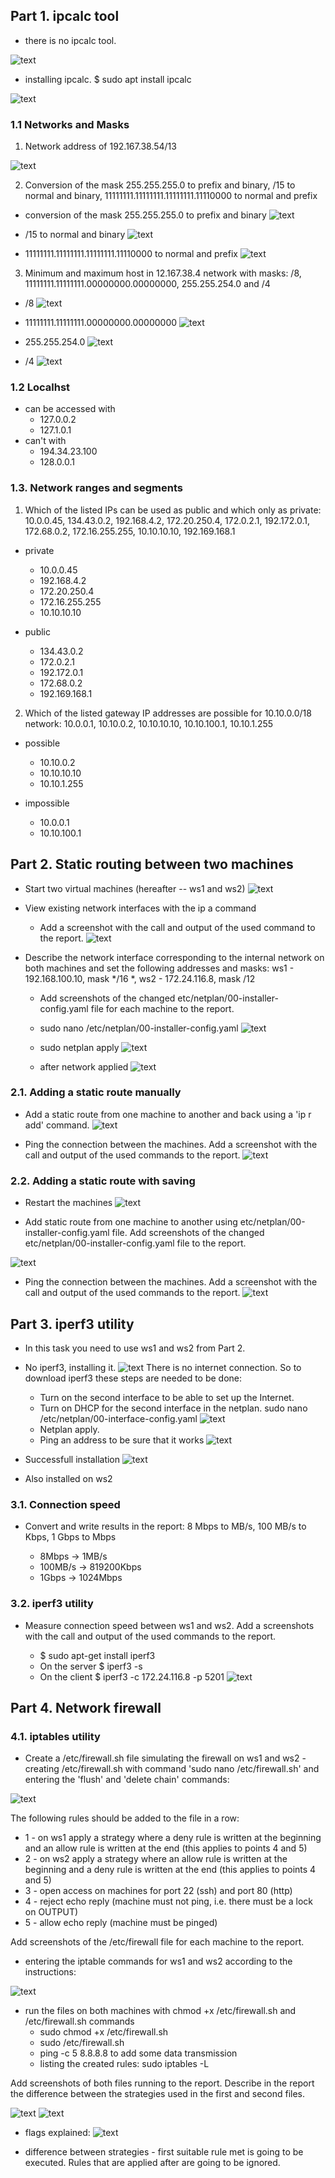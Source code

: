 ## Part 1. ipcalc tool

- there is no ipcalc tool.

![text](../screenshots/part1/_1.png)

- installing ipcalc. $ sudo apt install ipcalc

![text](../screenshots/part1/_2.png)

### 1.1 Networks and Masks

1. Network address of 192.167.38.54/13

![text](../screenshots/part1/1_1_1.png)


2. Conversion of the mask 255.255.255.0 to prefix and binary, /15 to normal and binary, 11111111.11111111.11111111.11110000 to normal and prefix

- сonversion of the mask 255.255.255.0 to prefix and binary
![text](../screenshots/part1/1_1_2-1.png)

- /15 to normal and binary
![text](../screenshots/part1/1_1_2-2.png)

- 11111111.11111111.11111111.11110000 to normal and prefix
![text](../screenshots/part1/1_1_2-3.png)


3. Minimum and maximum host in 12.167.38.4 network with masks: /8, 11111111.11111111.00000000.00000000, 255.255.254.0 and /4

- /8
![text](../screenshots/part1/1_1_3-1.png)

- 11111111.11111111.00000000.00000000
![text](../screenshots/part1/1_1_3-2.png)

- 255.255.254.0
![text](../screenshots/part1/1_1_3-3.png)

- /4
![text](../screenshots/part1/1_1_3-4.png)

### 1.2 Localhst
- can be accessed with
    + 127.0.0.2
    + 127.1.0.1
- can't with
    + 194.34.23.100
    + 128.0.0.1


### 1.3. Network ranges and segments

1. Which of the listed IPs can be used as public and which only as private: 10.0.0.45, 134.43.0.2, 192.168.4.2, 172.20.250.4, 172.0.2.1, 192.172.0.1, 172.68.0.2, 172.16.255.255, 10.10.10.10, 192.169.168.1

- private
    + 10.0.0.45
    + 192.168.4.2
    + 172.20.250.4
    + 172.16.255.255
    + 10.10.10.10

- public
    + 134.43.0.2
    + 172.0.2.1
    + 192.172.0.1
    + 172.68.0.2
    + 192.169.168.1


2. Which of the listed gateway IP addresses are possible for 10.10.0.0/18 network: 10.0.0.1, 10.10.0.2, 10.10.10.10, 10.10.100.1, 10.10.1.255

- possible
    + 10.10.0.2
    + 10.10.10.10
    + 10.10.1.255

- impossible
    + 10.0.0.1
    + 10.10.100.1


## Part 2. Static routing between two machines

- Start two virtual machines (hereafter -- ws1 and ws2)
![text](../screenshots/part2/_1.png)


- View existing network interfaces with the ip a command 
    - Add a screenshot with the call and output of the used command to the report.
![text](../screenshots/part2/_2.png)


- Describe the network interface corresponding to the internal network on both machines and set the following addresses and masks: ws1 - 192.168.100.10, mask */16 *, ws2 - 172.24.116.8, mask /12
    - Add screenshots of the changed etc/netplan/00-installer-config.yaml file for each machine to the report.
    - sudo nano /etc/netplan/00-installer-config.yaml
![text](../screenshots/part2/_3.png)

    - sudo netplan apply
![text](../screenshots/part2/_4.png)

    - after network applied
![text](../screenshots/part2/_5.png)

### 2.1. Adding a static route manually

- Add a static route from one machine to another and back using a 'ip r add' command.
![text](../screenshots/part2/1_1.png)


- Ping the connection between the machines. Add a screenshot with the call and output of the used commands to the report.
![text](../screenshots/part2/1_2.png)


### 2.2. Adding a static route with saving

- Restart the machines
![text](../screenshots/part2/2_1.png)


- Add static route from one machine to another using etc/netplan/00-installer-config.yaml file. Add screenshots of the changed etc/netplan/00-installer-config.yaml
file to the report.

![text](../screenshots/part2/2_2.png)

- Ping the connection between the machines. Add a screenshot with the call and output of the used commands to the report.
![text](../screenshots/part2/2_3.png)


## Part 3. iperf3 utility

- In this task you need to use ws1 and ws2 from Part 2.

- No iperf3, installing it.
![text](../screenshots/part3/_1.png)
There is no internet connection. So to download iperf3 these steps are needed to be done:
   + Turn on the second interface to be able to set up the Internet.
   + Turn on DHCP for the second interface in the netplan. sudo nano /etc/netplan/00-interface-config.yaml
![text](../screenshots/part3/_2.png)
   + Netplan apply.
   + Ping an address to be sure that it works
![text](../screenshots/part3/_3.png)

- Successfull installation
![text](../screenshots/part3/_4.png)

- Also installed on ws2

### 3.1. Connection speed

- Convert and write results in the report: 8 Mbps to MB/s, 100 MB/s to Kbps, 1 Gbps to Mbps

    + 8Mbps -> 1MB/s
    + 100MB/s -> 819200Kbps
    + 1Gbps -> 1024Mbps


### 3.2. iperf3 utility

- Measure connection speed between ws1 and ws2. Add a screenshots with the call and output of the used commands to the report.

   + $ sudo apt-get install iperf3
   + On the server $ iperf3 -s
   + On the client $ iperf3 -c 172.24.116.8 -p 5201
![text](../screenshots/part3/2_1.png)


## Part 4. Network firewall


### 4.1. iptables utility

- Create a /etc/firewall.sh file simulating the firewall on ws1 and ws2 - creating /etc/firewall.sh with command 'sudo nano /etc/firewall.sh' and entering the 'flush' and 'delete chain' commands:

![text](../screenshots/part4/1_1.png)

The following rules should be added to the file in a row:

+ 1 - on ws1 apply a strategy where a deny rule is written at the beginning and an allow rule is written at the end (this applies to points 4 and 5)
+ 2 - on ws2 apply a strategy where an allow rule is written at the beginning and a deny rule is written at the end (this applies to points 4 and 5)
+ 3 - open access on machines for port 22 (ssh) and port 80 (http)
+ 4 - reject echo reply (machine must not ping, i.e. there must be a lock on OUTPUT)
+ 5 - allow echo reply (machine must be pinged)

Add screenshots of the /etc/firewall file for each machine to the report.


- entering the iptable commands for ws1 and ws2 according to the instructions:

![text](../screenshots/part4/1_2.png)


- run the files on both machines with chmod +x /etc/firewall.sh and /etc/firewall.sh commands 
    + sudo chmod +x /etc/firewall.sh
    + sudo /etc/firewall.sh
    + ping -c 5 8.8.8.8 to add some data transmission
    + listing the created rules: sudo iptables -L


Add screenshots of both files running to the report.
Describe in the report the difference between the strategies used in the first and second files.

![text](../screenshots/part4/1_3.png)
![text](../screenshots/part4/1_4.png)

- flags explained:
![text](../screenshots/part4/1_5.png)

- difference between strategies - first suitable rule met is going to be executed. Rules that are applied after are going to be ignored.
